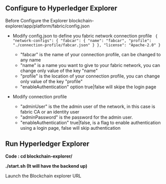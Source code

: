
<!-- (SPDX-License-Identifier: CC-BY-4.0) -->  <!-- Ensure there is a newline before, and after, this line -->

## Configure to Hyperledger Explorer

Before Configure the Explorer blockchain-explorer/app/platform/fabric/config.json

- Modify config.json to define you fabric network connection profile
            ``` {
        "network-configs": {
            "fabcar": {
            "name": "fabcar",
            "profile": "./connection-profile/fabcar.json"
            }
        },
        "license": "Apache-2.0"
        }```


    - "fabcar" is the name of your connection profile, can be changed to any name
	- "name" is a name you want to give to your fabric network, you can change only value of the key "name"
	- "profile" is the location of your connection profile, you can change only value of the key "profile"
    - "enableAuthentication" option true|false will skipe the login page

- Modify connection profile
	- "adminUser" is the the admin user of the network, in this case is fabric CA or an identity user
    - "adminPassword" is the password for the admin user.
	- "enableAuthentication" true|false, is a flag to enable authentication using a login page, false will skip authentication

## Run Hyperledger Explorer

**Code : cd blockchain-explorer/**

**./start.sh (It will have the backend up)**

Launch the Blockchain explorer URL
